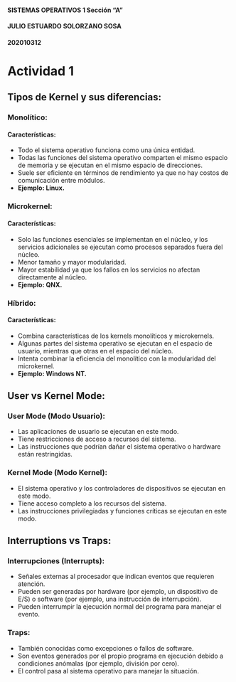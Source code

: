 #### SISTEMAS OPERATIVOS 1 Sección “A”
#### JULIO ESTUARDO SOLORZANO SOSA
#### 202010312

# Actividad 1

## Tipos de Kernel y sus diferencias:
### Monolítico:

#### Características:
	
- Todo el sistema operativo funciona como una única entidad.
- Todas las funciones del sistema operativo comparten el mismo espacio de memoria y se ejecutan en el mismo espacio de direcciones.
- Suele ser eficiente en términos de rendimiento ya que no hay costos de comunicación entre módulos.
- <b>Ejemplo: Linux.</b>
### Microkernel:

#### Características:
 - Solo las funciones esenciales se implementan en el núcleo, y los servicios adicionales se ejecutan como procesos separados fuera del núcleo.
 - Menor tamaño y mayor modularidad.
 - Mayor estabilidad ya que los fallos en los servicios no afectan directamente al núcleo.
 - <b>Ejemplo: QNX.</b>
### Híbrido:

#### Características:
- Combina características de los kernels monolíticos y microkernels.
- Algunas partes del sistema operativo se ejecutan en el espacio de usuario, mientras que otras en el espacio del núcleo.
- Intenta combinar la eficiencia del monolítico con la modularidad del microkernel.
- <b>Ejemplo: Windows NT.</b>

## User vs Kernel Mode:

### User Mode (Modo Usuario):

- Las aplicaciones de usuario se ejecutan en este modo.
- Tiene restricciones de acceso a recursos del sistema.
- Las instrucciones que podrían dañar el sistema operativo o hardware están restringidas.

### Kernel Mode (Modo Kernel):
 - El sistema operativo y los controladores de dispositivos se ejecutan en este modo.
- Tiene acceso completo a los recursos del sistema.
- Las instrucciones privilegiadas y funciones críticas se ejecutan en este modo.

## Interruptions vs Traps:

###  Interrupciones (Interrupts):
- Señales externas al procesador que indican eventos que requieren atención.
- Pueden ser generadas por hardware (por ejemplo, un dispositivo de E/S) o software (por ejemplo, una instrucción de interrupción).
- Pueden interrumpir la ejecución normal del programa para manejar el evento.
### Traps:
- También conocidas como excepciones o fallos de software.
- Son eventos generados por el propio programa en ejecución debido a condiciones anómalas (por ejemplo, división por cero).
- El control pasa al sistema operativo para manejar la situación.


